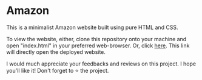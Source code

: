 # Amazon
This is a minimalist Amazon website built using pure HTML and CSS.

To view the website, either, clone this repository onto your machine and open "index.html" in your preferred web-browser.
Or, click [here](https://amazon-7fit1xt5j-shwaasa.vercel.app/index.html). This link will directly open the deployed website.

I would much appreciate your feedbacks and reviews on this project. I hope you'll like it!
Don't forget to ⭐ the project.
